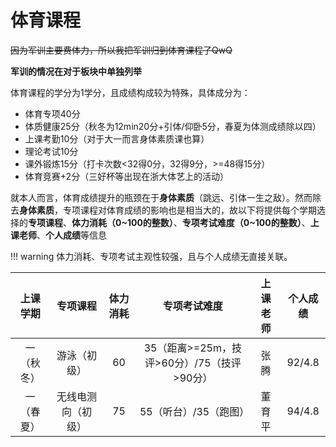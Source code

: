 # 体育课程

~~因为军训主要费体力，所以我把军训归到体育课程了QwQ~~

**军训的情况在对于板块中单独列举**

体育课程的学分为1学分，且成绩构成较为特殊，具体成分为：

- 体育专项40分
- 体质健康25分（秋冬为12min20分+引体/仰卧5分，春夏为体测成绩除以四）
- 上课考勤10分（对于大一而言身体素质课也算）
- 理论考试10分
- 课外锻炼15分（打卡次数<32得0分，32得9分，>=48得15分）
- 体育竞赛+2分（三好杯等出现在浙大体艺上的活动）

就本人而言，体育成绩提升的瓶颈在于**身体素质**（跳远、引体一生之敌）。然而除去**身体素质**，专项课程对体育成绩的影响也是相当大的，故以下将提供每个学期选择的**专项课程**、**体力消耗（0\~100的整数）**、**专项考试难度（0\~100的整数）**、**上课老师**、**个人成绩**等信息

!!! warning
    体力消耗、专项考试主观性较强，且与个人成绩无直接关联。

| 上课学期 | 专项课程 | 体力消耗 | 专项考试难度 | 上课老师 | 个人成绩 | 
| :-: | :-: | :-: | :-: | :-: | :-: | 
| 一（秋冬） | 游泳（初级） | 60 | 35（距离>=25m，技评>60分）/75（技评>90分） | 张腾 | 92/4.8 | 
| 一（春夏） | 无线电测向（初级） | 75 | 55（听台）/35（跑图） | 董育平 | 94/4.8 | 